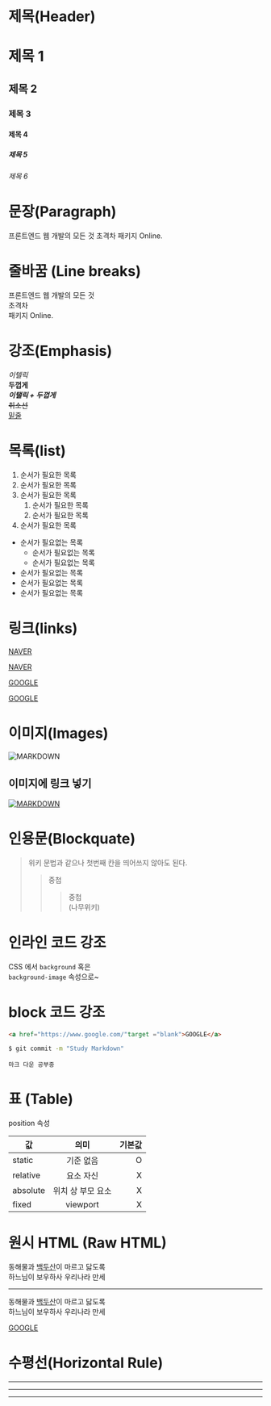 # 제목(Header)

<!-- # 다음 띄어쓰기 권장 -->
# 제목 1
## 제목 2
### 제목 3
#### 제목 4
##### 제목 5
###### 제목 6

# 문장(Paragraph)

프론트엔드 웹 개발의 모든 것 초격차 
패키지 Online.

# 줄바꿈 (Line breaks)
<!-- 띄어쓰기 2번 -->
<!-- 아님 br 태그 이용 -->

프론트엔드 웹 개발의 모든 것   
초격차<br/> 패키지 Online.

# 강조(Emphasis)

_이텔릭_  
**두껍게**  
**_이탤릭 + 두껍게_**  
~~취소선~~  
<u>밑줄</u>

# 목록(list)

1. 순서가 필요한 목록
1. 순서가 필요한 목록
1. 순서가 필요한 목록
    1. 순서가 필요한 목록
    1. 순서가 필요한 목록
1. 순서가 필요한 목록


- 순서가 필요없는 목록
    - 순서가 필요없는 목록
    - 순서가 필요없는 목록
- 순서가 필요없는 목록
- 순서가 필요없는 목록
- 순서가 필요없는 목록

# 링크(links)

<a href="https://www.naver.com/">NAVER</a>

[NAVER](https://www.naver.com/)

<a href="https://www.google.com/" title="google로 이동!">GOOGLE</a>

[GOOGLE](https://www.google.com/ "구글로 이동!")

# 이미지(Images)

![MARKDOWN](https://heropy.blog/css/images/vendor_icons/markdown.png)

## 이미지에 링크 넣기
[![MARKDOWN](https://heropy.blog/css/images/vendor_icons/markdown.png)](https://namu.wiki/w/%EB%A7%88%ED%81%AC%EB%8B%A4%EC%9A%B4)


# 인용문(Blockquate)

>위키 문법과 같으나 첫번째 칸을 띄어쓰지 않아도 된다.  
>> 중첩
>>> 중첩  
>(나무위키)

# 인라인 코드 강조

CSS 에서 `background` 혹은  
`background-image` 속성으로~

# block 코드 강조

```html
<a href="https://www.google.com/"target ="blank">GOOGLE</a>
```

```bash
$ git commit -m "Study Markdown"
```

```plaintext
마크 다운 공부중
```

# 표 (Table)

position 속성

값 | 의미 | 기본값
--|:--:|--:
static | 기준 없음 | O
relative | 요소 자신 | X
absolute | 위치 상 부모 요소 | X
fixed | viewport | X

# 원시 HTML (Raw HTML)

동해물과 <u>백두산</u>이 마르고 닳도록<br/>
하느님이 보우하사 우리나라 만세

---

동해물과 <span style= "text-decoration: underline">백두산</span>이 마르고 닳도록<br/>
하느님이 보우하사 우리나라 만세

<a href="https://www.google.com/"
target ="blank">GOOGLE</a>

# 수평선(Horizontal Rule)

---

***

___
 